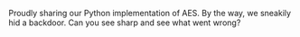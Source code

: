 Proudly sharing our Python implementation of AES.
By the way, we sneakily hid a backdoor. Can you see sharp and see what went wrong?
